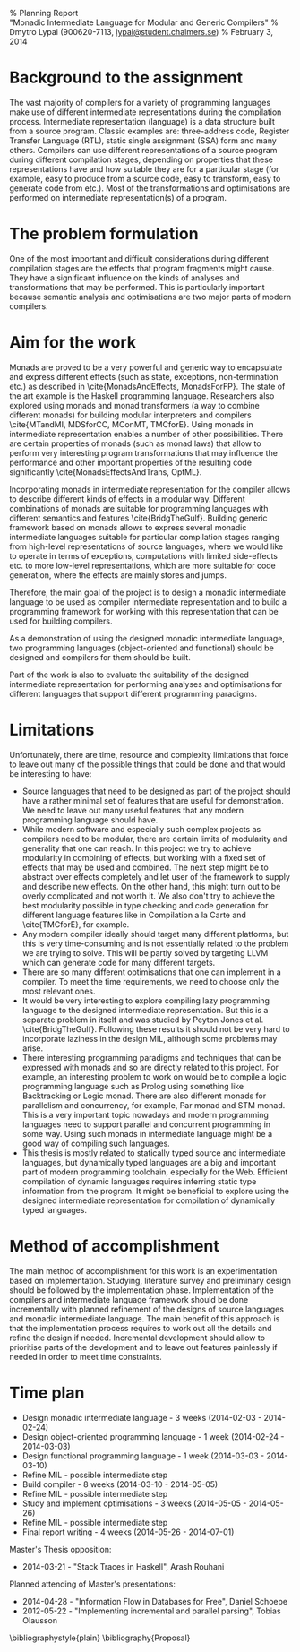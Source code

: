 % Planning Report\
  "Monadic Intermediate Language for Modular and Generic Compilers"
% Dmytro Lypai (900620-7113, lypai@student.chalmers.se)
% February 3, 2014

Background to the assignment
============================

The vast majority of compilers for a variety of programming languages make use
of different intermediate representations during the compilation process.
Intermediate representation (language) is a data structure built from a source
program. Classic examples are: three-address code, Register Transfer Language
(RTL), static single assignment (SSA) form and many others. Compilers can use
different representations of a source program during different compilation
stages, depending on properties that these representations have and how
suitable they are for a particular stage (for example, easy to produce from a
source code, easy to transform, easy to generate code from etc.). Most of the
transformations and optimisations are performed on intermediate
representation(s) of a program.

The problem formulation
=======================

One of the most important and difficult considerations during different
compilation stages are the effects that program fragments might cause. They
have a significant influence on the kinds of analyses and transformations that
may be performed. This is particularly important because semantic analysis and
optimisations are two major parts of modern compilers.

Aim for the work
================

Monads are proved to be a very powerful and generic way to encapsulate and
express different effects (such as state, exceptions, non-termination etc.) as
described in \cite{MonadsAndEffects, MonadsForFP}. The state of the art example
is the Haskell programming language. Researchers also explored using monads and
monad transformers (a way to combine different monads) for building modular
interpreters and compilers \cite{MTandMI, MDSforCC, MConMT, TMCforE}. Using
monads in intermediate representation enables a number of other possibilities.
There are certain properties of monads (such as monad laws) that allow to
perform very interesting program transformations that may influence the
performance and other important properties of the resulting code significantly
\cite{MonadsEffectsAndTrans, OptML}.

Incorporating monads in intermediate representation for the compiler allows to
describe different kinds of effects in a modular way. Different combinations of
monads are suitable for programming languages with different semantics and
features \cite{BridgTheGulf}. Building generic framework based on monads allows
to express several monadic intermediate languages suitable for particular
compilation stages ranging from high-level representations of source languages,
where we would like to operate in terms of exceptions, computations with
limited side-effects etc. to more low-level representations, which are more
suitable for code generation, where the effects are mainly stores and jumps.

Therefore, the main goal of the project is to design a monadic intermediate
language to be used as compiler intermediate representation and to build a
programming framework for working with this representation that can be used for
building compilers.

As a demonstration of using the designed monadic intermediate language, two
programming languages (object-oriented and functional) should be designed and
compilers for them should be built.

Part of the work is also to evaluate the suitability of the designed
intermediate representation for performing analyses and optimisations for
different languages that support different programming paradigms.

Limitations
===========

Unfortunately, there are time, resource and complexity limitations that force
to leave out many of the possible things that could be done and that would be
interesting to have:

* Source languages that need to be designed as part of the project should have
  a rather minimal set of features that are useful for demonstration. We need
  to leave out many useful features that any modern programming language should
  have.
* While modern software and especially such complex projects as compilers need
  to be modular, there are certain limits of modularity and generality that one
  can reach. In this project we try to achieve modularity in combining of
  effects, but working with a fixed set of effects that may be used and
  combined. The next step might be to abstract over effects completely and let
  user of the framework to supply and describe new effects. On the other hand,
  this might turn out to be overly complicated and not worth it. We also don't
  try to achieve the best modularity possible in type checking and code
  generation for different language features like in Compilation a la Carte and
  \cite{TMCforE}, for example.
* Any modern compiler ideally should target many different platforms, but this
  is very time-consuming and is not essentially related to the problem we are
  trying to solve. This will be partly solved by targeting LLVM which can
  generate code for many different targets.
* There are so many different optimisations that one can implement in a
  compiler. To meet the time requirements, we need to choose only the most
  relevant ones.
* It would be very interesting to explore compiling lazy programming language
  to the designed intermediate representation. But this is a separate problem
  in itself and was studied by Peyton Jones et al. \cite{BridgTheGulf}.
  Following these results it should not be very hard to incorporate laziness in
  the design MIL, although some problems may arise.
* There interesting programming paradigms and techniques that can be expressed
  with monads and so are directly related to this project. For example, an
  interesting problem to work on would be to compile a logic programming
  language such as Prolog using something like Backtracking or Logic monad.
  There are also different monads for parallelism and concurrency, for example,
  Par monad and STM monad. This is a very important topic nowadays and modern
  programming languages need to support parallel and concurrent programming in
  some way. Using such monads in intermediate language might be a good way of
  compiling such languages.
* This thesis is mostly related to statically typed source and intermediate
  languages, but dynamically typed languages are a big and important part of
  modern programming toolchain, especially for the Web. Efficient compilation
  of dynamic languages requires inferring static type information from the
  program. It might be beneficial to explore using the designed intermediate
  representation for compilation of dynamically typed languages.

Method of accomplishment
========================

The main method of accomplishment for this work is an experimentation based on
implementation. Studying, literature survey and preliminary design should be
followed by the implementation phase. Implementation of the compilers and
intermediate language framework should be done incrementally with planned
refinement of the designs of source languages and monadic intermediate
language. The main benefit of this approach is that the implementation process
requires to work out all the details and refine the design if needed.
Incremental development should allow to prioritise parts of the development and
to leave out features painlessly if needed in order to meet time constraints.

Time plan
=========

* Design monadic intermediate language - 3 weeks (2014-02-03 - 2014-02-24)
* Design object-oriented programming language - 1 week (2014-02-24 - 2014-03-03)
* Design functional programming language - 1 week (2014-03-03 - 2014-03-10)
* Refine MIL - possible intermediate step
* Build compiler - 8 weeks (2014-03-10 - 2014-05-05)
* Refine MIL - possible intermediate step
* Study and implement optimisations - 3 weeks (2014-05-05 - 2014-05-26)
* Refine MIL - possible intermediate step
* Final report writing - 4 weeks (2014-05-26 - 2014-07-01)

Master's Thesis opposition:

* 2014-03-21 - "Stack Traces in Haskell", Arash Rouhani

Planned attending of Master's presentations:

* 2014-04-28 - "Information Flow in Databases for Free", Daniel Schoepe
* 2012-05-22 - "Implementing incremental and parallel parsing", Tobias Olausson

\bibliographystyle{plain}
\bibliography{Proposal}

